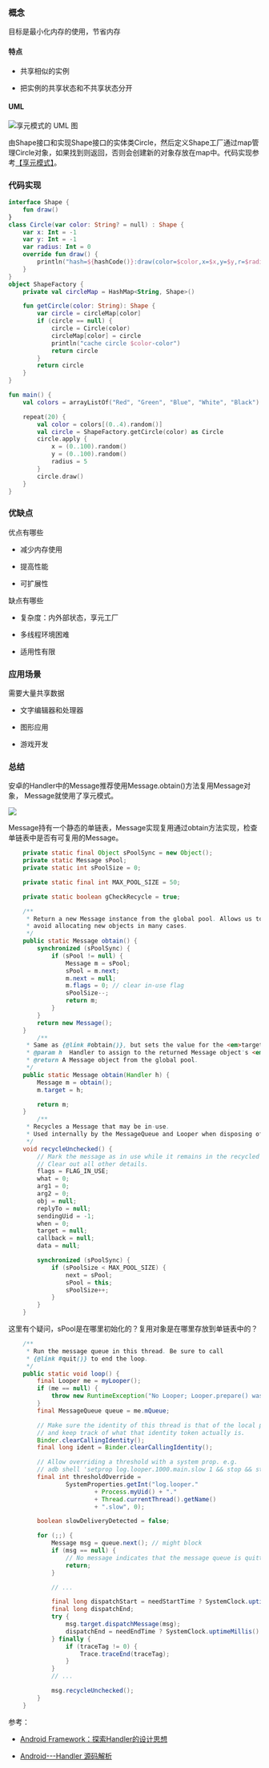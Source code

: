 ### 概念

目标是最小化内存的使用，节省内存

#### 特点

- 共享相似的实例

- 把实例的共享状态和不共享状态分开

#### UML

![享元模式的 UML 图](https://www.runoob.com/wp-content/uploads/2014/08/20201015-fiyweight.svg)

由Shape接口和实现Shape接口的实体类Circle，然后定义Shape工厂通过map管理Circle对象，如果找到则返回，否则会创建新的对象存放在map中。代码实现参考[【享元模式】](https://www.runoob.com/design-pattern/flyweight-pattern.html)。

### 代码实现

```kt
interface Shape {
    fun draw()
}
class Circle(var color: String? = null) : Shape {
    var x: Int = -1
    var y: Int = -1
    var radius: Int = 0
    override fun draw() {
        println("hash=${hashCode()}:draw(color=$color,x=$x,y=$y,r=$radius)")
    }
}
object ShapeFactory {
    private val circleMap = HashMap<String, Shape>()

    fun getCircle(color: String): Shape {
        var circle = circleMap[color]
        if (circle == null) {
            circle = Circle(color)
            circleMap[color] = circle
            println("cache circle $color-color")
            return circle
        }
        return circle
    }
}

fun main() {
    val colors = arrayListOf("Red", "Green", "Blue", "White", "Black")

    repeat(20) {
        val color = colors[(0..4).random()]
        val circle = ShapeFactory.getCircle(color) as Circle
        circle.apply {
            x = (0..100).random()
            y = (0..100).random()
            radius = 5
        }
        circle.draw()
    }
}
```

### 优缺点

优点有哪些

- 减少内存使用

- 提高性能

- 可扩展性

缺点有哪些

- 复杂度：内外部状态，享元工厂

- 多线程环境困难

- 适用性有限

### 应用场景

需要大量共享数据

- 文字编辑器和处理器

- 图形应用

- 游戏开发

### 总结

安卓的Handler中的Message推荐使用Message.obtain()方法复用Message对象， Message就使用了享元模式。

![](./img/flyweight_handler.png)

Message持有一个静态的单链表，Message实现复用通过obtain方法实现，检查单链表中是否有可复用的Message。

```java
    private static final Object sPoolSync = new Object();
    private static Message sPool;
    private static int sPoolSize = 0;

    private static final int MAX_POOL_SIZE = 50;

    private static boolean gCheckRecycle = true;

    /**
     * Return a new Message instance from the global pool. Allows us to
     * avoid allocating new objects in many cases.
     */
    public static Message obtain() {
        synchronized (sPoolSync) {
            if (sPool != null) {
                Message m = sPool;
                sPool = m.next;
                m.next = null;
                m.flags = 0; // clear in-use flag
                sPoolSize--;
                return m;
            }
        }
        return new Message();
    }
        /**
     * Same as {@link #obtain()}, but sets the value for the <em>target</em> member on the Message returned.
     * @param h  Handler to assign to the returned Message object's <em>target</em> member.
     * @return A Message object from the global pool.
     */
    public static Message obtain(Handler h) {
        Message m = obtain();
        m.target = h;

        return m;
    }
        /**
     * Recycles a Message that may be in-use.
     * Used internally by the MessageQueue and Looper when disposing of queued Messages.
     */
    void recycleUnchecked() {
        // Mark the message as in use while it remains in the recycled object pool.
        // Clear out all other details.
        flags = FLAG_IN_USE;
        what = 0;
        arg1 = 0;
        arg2 = 0;
        obj = null;
        replyTo = null;
        sendingUid = -1;
        when = 0;
        target = null;
        callback = null;
        data = null;

        synchronized (sPoolSync) {
            if (sPoolSize < MAX_POOL_SIZE) {
                next = sPool;
                sPool = this;
                sPoolSize++;
            }
        }
    }
```

这里有个疑问，sPool是在哪里初始化的？复用对象是在哪里存放到单链表中的？

```java
    /**
     * Run the message queue in this thread. Be sure to call
     * {@link #quit()} to end the loop.
     */
    public static void loop() {
        final Looper me = myLooper();
        if (me == null) {
            throw new RuntimeException("No Looper; Looper.prepare() wasn't called on this thread.");
        }
        final MessageQueue queue = me.mQueue;

        // Make sure the identity of this thread is that of the local process,
        // and keep track of what that identity token actually is.
        Binder.clearCallingIdentity();
        final long ident = Binder.clearCallingIdentity();

        // Allow overriding a threshold with a system prop. e.g.
        // adb shell 'setprop log.looper.1000.main.slow 1 && stop && start'
        final int thresholdOverride =
                SystemProperties.getInt("log.looper."
                        + Process.myUid() + "."
                        + Thread.currentThread().getName()
                        + ".slow", 0);

        boolean slowDeliveryDetected = false;

        for (;;) {
            Message msg = queue.next(); // might block
            if (msg == null) {
                // No message indicates that the message queue is quitting.
                return;
            }

            // ...

            final long dispatchStart = needStartTime ? SystemClock.uptimeMillis() : 0;
            final long dispatchEnd;
            try {
                msg.target.dispatchMessage(msg);
                dispatchEnd = needEndTime ? SystemClock.uptimeMillis() : 0;
            } finally {
                if (traceTag != 0) {
                    Trace.traceEnd(traceTag);
                }
            }
            // ...

            msg.recycleUnchecked();
        }
    }
```

参考：

- [Android Framework：探索Handler的设计思想](https://zhuanlan.zhihu.com/p/434338043)

- [Android---Handler 源码解析](https://blog.csdn.net/qq_44950283/article/details/129098563)
